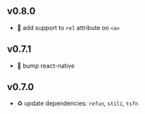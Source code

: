 ## v0.8.0

* 🌱 add support to `rel` attribute on `<a>`

## v0.7.1

* 🐞 bump react-native

## v0.7.0

* ♻️ update dependencies: `refun`, `stili`, `tsfn`
